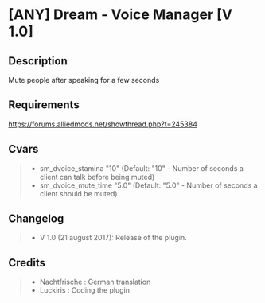 [ANY] Dream - Voice Manager [V 1.0]
===================

Description
-------------
Mute people after speaking for a few seconds

Requirements
-------------
https://forums.alliedmods.net/showthread.php?t=245384

Cvars
-------------
> - sm_dvoice_stamina "10" (Default: "10" - Number of seconds a client can talk before being muted)
> - sm_dvoice_mute_time "5.0" (Default: "5.0" - Number of seconds a client should be muted)

Changelog
-------------
> - V 1.0 (21 august 2017): Release of the plugin.

Credits
-------------
> - Nachtfrische : German translation
> - Luckiris : Coding the plugin
